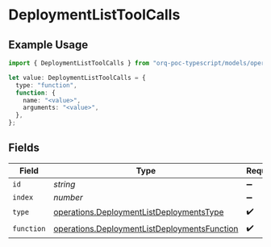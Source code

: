 # DeploymentListToolCalls

## Example Usage

```typescript
import { DeploymentListToolCalls } from "orq-poc-typescript/models/operations";

let value: DeploymentListToolCalls = {
  type: "function",
  function: {
    name: "<value>",
    arguments: "<value>",
  },
};
```

## Fields

| Field                                                                                                        | Type                                                                                                         | Required                                                                                                     | Description                                                                                                  |
| ------------------------------------------------------------------------------------------------------------ | ------------------------------------------------------------------------------------------------------------ | ------------------------------------------------------------------------------------------------------------ | ------------------------------------------------------------------------------------------------------------ |
| `id`                                                                                                         | *string*                                                                                                     | :heavy_minus_sign:                                                                                           | N/A                                                                                                          |
| `index`                                                                                                      | *number*                                                                                                     | :heavy_minus_sign:                                                                                           | N/A                                                                                                          |
| `type`                                                                                                       | [operations.DeploymentListDeploymentsType](../../models/operations/deploymentlistdeploymentstype.md)         | :heavy_check_mark:                                                                                           | N/A                                                                                                          |
| `function`                                                                                                   | [operations.DeploymentListDeploymentsFunction](../../models/operations/deploymentlistdeploymentsfunction.md) | :heavy_check_mark:                                                                                           | N/A                                                                                                          |
